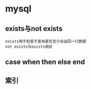 # mysql 
## exists与not exists
	exists用于检查子查询是否至少会返回一行数据
	not exists与exists相反


## case when then else end

## 索引

	